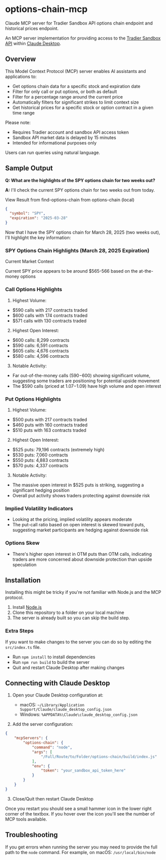 # options-chain-mcp
Claude MCP server for Tradier Sandbox API options chain endpoint and historical prices endpoint.

An MCP server implementation for providing access to the [Tradier Sandbox API](https://documentation.tradier.com/brokerage-api) within [Claude Desktop](https://claude.ai/download).

## Overview

This Model Context Protocol (MCP) server enables AI assistants and applications to:

- Get options chain data for a specific stock and expiration date
- Filter for only call or put options, or both as default
- Filter for a percentage range around the current price
- Automatically filters for significant strikes to limit context size
- Get historical prices for a specific stock or option contract in a given time range

Please note:
- Requires Tradier account and sandbox API access token
- Sandbox API market data is delayed by 15 minutes
- Intended for informational purposes only

Users can run queries using natural language.

## Sample Output

**Q: What are the highlights of the SPY options chain for two weeks out?**

**A:** I'll check the current SPY options chain for two weeks out from today.

View Result from find-options-chain from options-chain (local)

```json
{
  "symbol": "SPY",
  "expiration": "2025-03-28"
}
```

Now that I have the SPY options chain for March 28, 2025 (two weeks out), I'll highlight the key information:

### SPY Options Chain Highlights (March 28, 2025 Expiration)

Current Market Context

Current SPY price appears to be around $565-566 based on the at-the-money options

### Call Options Highlights

1. Highest Volume:
 - $590 calls with 217 contracts traded
 - $600 calls with 174 contracts traded
 - $571 calls with 130 contracts traded

2. Highest Open Interest:
 - $600 calls: 8,299 contracts
 - $590 calls: 6,591 contracts
 - $605 calls: 4,676 contracts
 - $580 calls: 4,596 contracts

3. Notable Activity:
 - Far out-of-the-money calls ($590-$600) showing significant volume, suggesting some traders are positioning for potential upside movement
 - The $590 calls (priced at $1.07-$1.09) have high volume and open interest


### Put Options Highlights

1. Highest Volume:
 - $500 puts with 217 contracts traded
 - $460 puts with 160 contracts traded
 - $510 puts with 163 contracts traded

2. Highest Open Interest:
 - $525 puts: 79,196 contracts (extremely high)
 - $530 puts: 7,060 contracts
 - $550 puts: 4,883 contracts
 - $570 puts: 4,337 contracts

3. Notable Activity:
 - The massive open interest in $525 puts is striking, suggesting a significant hedging position
 - Overall put activity shows traders protecting against downside risk

### Implied Volatility Indicators

 - Looking at the pricing, implied volatility appears moderate
 - The put-call ratio based on open interest is skewed toward puts, suggesting market participants are hedging against downside risk

### Options Skew

 - There's higher open interest in OTM puts than OTM calls, indicating traders are more concerned about downside protection than upside speculation

## Installation

Installing this might be tricky if you're not familiar with Node.js and the MCP protocol.

1. Install [Node.js](https://nodejs.org/en/download)
2. Clone this repository to a folder on your local machine
3. The server is already built so you can skip the build step.

### Extra Steps

If you want to make changes to the server you can do so by editing the `src/index.ts` file.
- Run `npm install` to install dependencies
- Run `npm run build` to build the server
- Quit and restart Claude Desktop after making changes


## Connecting with Claude Desktop

1. Open your Claude Desktop configuration at:
   - macOS: `~/Library/Application Support/Claude/claude_desktop_config.json`
   - Windows: `%APPDATA%\Claude\claude_desktop_config.json`

2. Add the server configuration:
```json 
{
    "mcpServers": {
        "options-chain": {
            "command": "node",
            "args": [
                "/Full/Route/to/Folder/options-chain/build/index.js"
            ],
            "env": {
                "token": "your_sandbox_api_token_here"
            }
        }
    }
}
```

3. Close/Quit then restart Claude Desktop

Once you restart you should see a small hammer icon in the lower right corner of the textbox. If you hover over the icon you'll see the number of MCP tools available.

## Troubleshooting

If you get errors when running the server you may need to provide the full path to the `node` command. For example, on macOS: `/usr/local/bin/node`